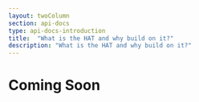 ```yaml
---
layout: twoColumn
section: api-docs
type: api-docs-introduction
title:  "What is the HAT and why build on it?"
description: "What is the HAT and why build on it?"
---
```


# Coming Soon
